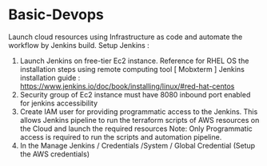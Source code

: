 # Basic-Devops
Launch cloud resources using Infrastructure as code and automate the workflow by Jenkins build. 
Setup Jenkins : 
1. Launch Jenkins on free-tier Ec2 instance. Reference for RHEL OS the installation steps using remote computing tool [ Mobxterm ]
  Jenkins installation guide :  https://www.jenkins.io/doc/book/installing/linux/#red-hat-centos
2. Security group of Ec2 instance must have 8080 inbound port enabled for jenkins accessibility
3. Create IAM user for providing programmatic access to the Jenkins. This allows Jenkins pipeline to run the terraform scripts of AWS resources on the Cloud and launch the required resources 
Note: Only Programmatic access is required to run the scripts and automation pipeline.
4. In the Manage Jenkins / Credentials /System / Global Credential (Setup the AWS credentials)
   
